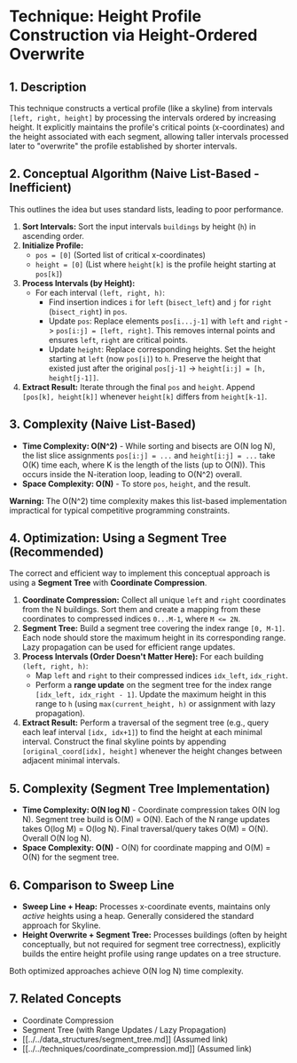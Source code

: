 # Technique: Height Profile Construction via Height-Ordered Overwrite

## 1. Description

This technique constructs a vertical profile (like a skyline) from intervals `[left, right, height]` by processing the intervals ordered by increasing height. It explicitly maintains the profile's critical points (x-coordinates) and the height associated with each segment, allowing taller intervals processed later to "overwrite" the profile established by shorter intervals.

## 2. Conceptual Algorithm (Naive List-Based - Inefficient)

This outlines the idea but uses standard lists, leading to poor performance.

1.  **Sort Intervals:** Sort the input intervals `buildings` by height (`h`) in ascending order.
2.  **Initialize Profile:**
    *   `pos = [0]` (Sorted list of critical x-coordinates)
    *   `height = [0]` (List where `height[k]` is the profile height starting at `pos[k]`)
3.  **Process Intervals (by Height):**
    *   For each interval `(left, right, h)`:
        *   Find insertion indices `i` for `left` (`bisect_left`) and `j` for `right` (`bisect_right`) in `pos`.
        *   Update `pos`: Replace elements `pos[i...j-1]` with `left` and `right` -> `pos[i:j] = [left, right]`. This removes internal points and ensures `left`, `right` are critical points.
        *   Update `height`: Replace corresponding heights. Set the height starting at `left` (now `pos[i]`) to `h`. Preserve the height that existed just after the original `pos[j-1]` -> `height[i:j] = [h, height[j-1]]`.
4.  **Extract Result:** Iterate through the final `pos` and `height`. Append `[pos[k], height[k]]` whenever `height[k]` differs from `height[k-1]`.

## 3. Complexity (Naive List-Based)

*   **Time Complexity: O(N^2)** - While sorting and bisects are O(N log N), the list slice assignments `pos[i:j] = ...` and `height[i:j] = ...` take O(K) time each, where K is the length of the lists (up to O(N)). This occurs inside the N-iteration loop, leading to O(N^2) overall.
*   **Space Complexity: O(N)** - To store `pos`, `height`, and the result.

**Warning:** The O(N^2) time complexity makes this list-based implementation impractical for typical competitive programming constraints.

## 4. Optimization: Using a Segment Tree (Recommended)

The correct and efficient way to implement this conceptual approach is using a **Segment Tree** with **Coordinate Compression**.

1.  **Coordinate Compression:** Collect all unique `left` and `right` coordinates from the N buildings. Sort them and create a mapping from these coordinates to compressed indices `0...M-1`, where `M <= 2N`.
2.  **Segment Tree:** Build a segment tree covering the index range `[0, M-1]`. Each node should store the maximum height in its corresponding range. Lazy propagation can be used for efficient range updates.
3.  **Process Intervals (Order Doesn't Matter Here):** For each building `(left, right, h)`:
    *   Map `left` and `right` to their compressed indices `idx_left`, `idx_right`.
    *   Perform a **range update** on the segment tree for the index range `[idx_left, idx_right - 1]`. Update the maximum height in this range to `h` (using `max(current_height, h)` or assignment with lazy propagation).
4.  **Extract Result:** Perform a traversal of the segment tree (e.g., query each leaf interval `[idx, idx+1]`) to find the height at each minimal interval. Construct the final skyline points by appending `[original_coord[idx], height]` whenever the height changes between adjacent minimal intervals.

## 5. Complexity (Segment Tree Implementation)

*   **Time Complexity: O(N log N)** - Coordinate compression takes O(N log N). Segment tree build is O(M) = O(N). Each of the N range updates takes O(log M) = O(log N). Final traversal/query takes O(M) = O(N). Overall O(N log N).
*   **Space Complexity: O(N)** - O(N) for coordinate mapping and O(M) = O(N) for the segment tree.

## 6. Comparison to Sweep Line

*   **Sweep Line + Heap:** Processes x-coordinate events, maintains only *active* heights using a heap. Generally considered the standard approach for Skyline.
*   **Height Overwrite + Segment Tree:** Processes buildings (often by height conceptually, but not required for segment tree correctness), explicitly builds the entire height profile using range updates on a tree structure.

Both optimized approaches achieve O(N log N) time complexity.

## 7. Related Concepts

*   Coordinate Compression
*   Segment Tree (with Range Updates / Lazy Propagation)
*   [[../../data_structures/segment_tree.md]] (Assumed link)
*   [[../../techniques/coordinate_compression.md]] (Assumed link) 